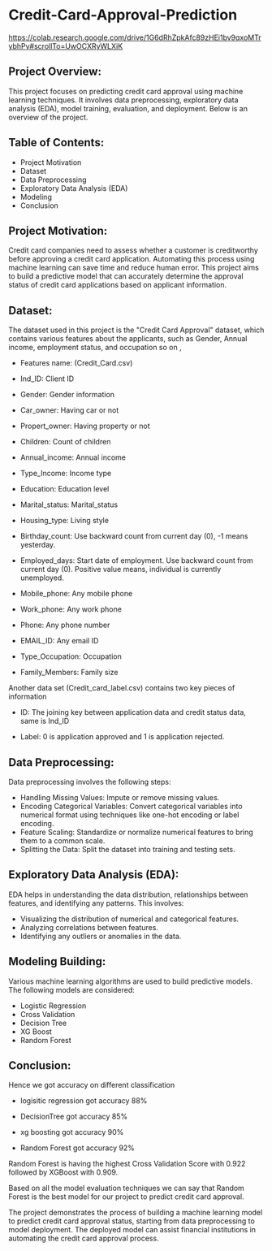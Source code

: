 # Credit-Card-Approval-Prediction
https://colab.research.google.com/drive/1G6dRhZpkAfc89zHEi1bv9qxoMTrybhPy#scrollTo=UwOCXRyWLXiK

## Project Overview:
This project focuses on predicting credit card approval using machine learning techniques. It involves data preprocessing, exploratory data analysis (EDA), model training, evaluation, and deployment. Below is an overview of the project.

## Table of Contents:
* Project Motivation
* Dataset
* Data Preprocessing
* Exploratory Data Analysis (EDA)
* Modeling
* Conclusion

## Project Motivation:
Credit card companies need to assess whether a customer is creditworthy before approving a credit card application. Automating this process using machine learning can save time and reduce human error. This project aims to build a predictive model that can accurately determine the approval status of credit card applications based on applicant information.

## Dataset:
The dataset used in this project is the "Credit Card Approval" dataset, which contains various features about the applicants, such as Gender, Annual income, employment status, and occupation so on ,

* Features name: (Credit_Card.csv)

* Ind_ID: Client ID

* Gender: Gender information

* Car_owner: Having car or not

* Propert_owner: Having property or not

* Children: Count of children

* Annual_income: Annual income

* Type_Income: Income type

* Education: Education level

* Marital_status: Marital_status

* Housing_type: Living style

* Birthday_count: Use backward count from current day (0), -1 means yesterday.

* Employed_days: Start date of employment. Use backward count from current day (0). Positive value means, individual is currently unemployed.

* Mobile_phone: Any mobile phone

* Work_phone: Any work phone

* Phone: Any phone number

* EMAIL_ID: Any email ID

* Type_Occupation: Occupation

* Family_Members: Family size

Another data set (Credit_card_label.csv) contains two key pieces of information

* ID: The joining key between application data and credit status data, same is Ind_ID

* Label: 0 is application approved and 1 is application rejected. 

## Data Preprocessing:
Data preprocessing involves the following steps:

* Handling Missing Values: Impute or remove missing values.
* Encoding Categorical Variables: Convert categorical variables into numerical format using techniques like one-hot encoding or label encoding.
* Feature Scaling: Standardize or normalize numerical features to bring them to a common scale.
* Splitting the Data: Split the dataset into training and testing sets.

## Exploratory Data Analysis (EDA):
EDA helps in understanding the data distribution, relationships between features, and identifying any patterns. This involves:

* Visualizing the distribution of numerical and categorical features.
* Analyzing correlations between features.
* Identifying any outliers or anomalies in the data.

## Modeling Building:
Various machine learning algorithms are used to build predictive models. The following models are considered:

* Logistic Regression
* Cross Validation
* Decision Tree
* XG Boost
* Random Forest

## Conclusion:
Hence we got accuracy on different classification

* logisitic regression got accuracy 88%

* DecisionTree got accuracy 85%

* xg boosting got accuracy 90%

* Random Forest got accuracy 92%

Random Forest is having the highest Cross Validation Score with 0.922 followed by XGBoost with 0.909.

Based on all the model evaluation techniques we can say that Random Forest is the best model for our project to predict credit card approval.

The project demonstrates the process of building a machine learning model to predict credit card approval status, starting from data preprocessing to model deployment. The deployed model can assist financial institutions in automating the credit card approval process.

